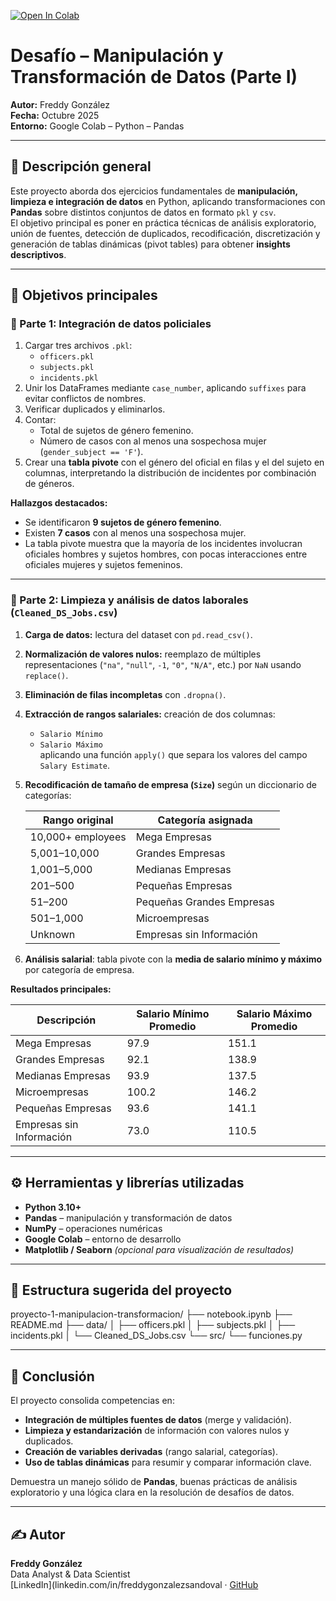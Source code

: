 [![Open In Colab](https://colab.research.google.com/assets/colab-badge.svg)](https://colab.research.google.com/github/fredusho/data-science-portfolio/blob/main/transformacion-y-manipulacion-de-datos-I/manipulacion-transformacion-datos-i.ipynb)

# Desafío – Manipulación y Transformación de Datos (Parte I)

**Autor:** Freddy González  
**Fecha:** Octubre 2025  
**Entorno:** Google Colab – Python – Pandas

---

## 🧠 Descripción general

Este proyecto aborda dos ejercicios fundamentales de **manipulación, limpieza e integración de datos** en Python, aplicando transformaciones con **Pandas** sobre distintos conjuntos de datos en formato `pkl` y `csv`.  
El objetivo principal es poner en práctica técnicas de análisis exploratorio, unión de fuentes, detección de duplicados, recodificación, discretización y generación de tablas dinámicas (pivot tables) para obtener **insights descriptivos**.

---

## 🎯 Objetivos principales

### 🔹 Parte 1: Integración de datos policiales
1. Cargar tres archivos `.pkl`:  
   - `officers.pkl`  
   - `subjects.pkl`  
   - `incidents.pkl`
2. Unir los DataFrames mediante `case_number`, aplicando `suffixes` para evitar conflictos de nombres.  
3. Verificar duplicados y eliminarlos.  
4. Contar:
   - Total de sujetos de género femenino.  
   - Número de casos con al menos una sospechosa mujer (`gender_subject == 'F'`).  
5. Crear una **tabla pivote** con el género del oficial en filas y el del sujeto en columnas, interpretando la distribución de incidentes por combinación de géneros.

**Hallazgos destacados:**  
- Se identificaron **9 sujetos de género femenino**.  
- Existen **7 casos** con al menos una sospechosa mujer.  
- La tabla pivote muestra que la mayoría de los incidentes involucran oficiales hombres y sujetos hombres, con pocas interacciones entre oficiales mujeres y sujetos femeninos.

---

### 🔹 Parte 2: Limpieza y análisis de datos laborales (`Cleaned_DS_Jobs.csv`)

1. **Carga de datos:** lectura del dataset con `pd.read_csv()`.  
2. **Normalización de valores nulos:** reemplazo de múltiples representaciones (`"na"`, `"null"`, `-1`, `"0"`, `"N/A"`, etc.) por `NaN` usando `replace()`.  
3. **Eliminación de filas incompletas** con `.dropna()`.  
4. **Extracción de rangos salariales:** creación de dos columnas:
   - `Salario Mínimo`  
   - `Salario Máximo`  
   aplicando una función `apply()` que separa los valores del campo `Salary Estimate`.  
5. **Recodificación de tamaño de empresa (`Size`)** según un diccionario de categorías:

   | Rango original | Categoría asignada |
   |----------------|-------------------|
   | 10,000+ employees | Mega Empresas |
   | 5,001–10,000 | Grandes Empresas |
   | 1,001–5,000 | Medianas Empresas |
   | 201–500 | Pequeñas Empresas |
   | 51–200 | Pequeñas Grandes Empresas |
   | 501–1,000 | Microempresas |
   | Unknown | Empresas sin Información |

6. **Análisis salarial**: tabla pivote con la **media de salario mínimo y máximo** por categoría de empresa.

**Resultados principales:**

| Descripción | Salario Mínimo Promedio | Salario Máximo Promedio |
|--------------|--------------------------|--------------------------|
| Mega Empresas | 97.9 | 151.1 |
| Grandes Empresas | 92.1 | 138.9 |
| Medianas Empresas | 93.9 | 137.5 |
| Microempresas | 100.2 | 146.2 |
| Pequeñas Empresas | 93.6 | 141.1 |
| Empresas sin Información | 73.0 | 110.5 |

---

## ⚙️ Herramientas y librerías utilizadas
- **Python 3.10+**
- **Pandas** – manipulación y transformación de datos
- **NumPy** – operaciones numéricas
- **Google Colab** – entorno de desarrollo
- **Matplotlib / Seaborn** *(opcional para visualización de resultados)*

---

## 📁 Estructura sugerida del proyecto

proyecto-1-manipulacion-transformacion/
├── notebook.ipynb
├── README.md
├── data/
│ ├── officers.pkl
│ ├── subjects.pkl
│ ├── incidents.pkl
│ └── Cleaned_DS_Jobs.csv
└── src/
└── funciones.py


---

## 💬 Conclusión

El proyecto consolida competencias en:
- **Integración de múltiples fuentes de datos** (merge y validación).  
- **Limpieza y estandarización** de información con valores nulos y duplicados.  
- **Creación de variables derivadas** (rango salarial, categorías).  
- **Uso de tablas dinámicas** para resumir y comparar información clave.  

Demuestra un manejo sólido de **Pandas**, buenas prácticas de análisis exploratorio y una lógica clara en la resolución de desafíos de datos.

---

## ✍️ Autor
**Freddy González**  
Data Analyst & Data Scientist  
[LinkedIn](linkedin.com/in/freddygonzalezsandoval · [GitHub](https://github.com/fredusho/data-science-portfolio)

